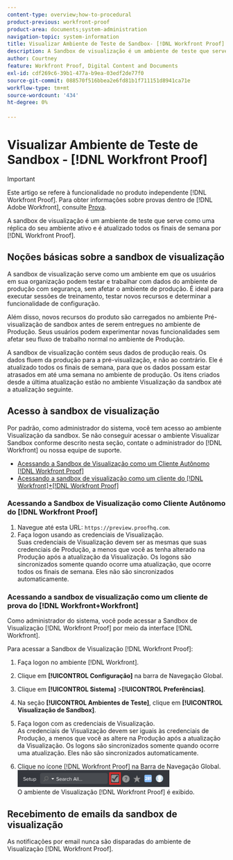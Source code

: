 ```yaml
---
content-type: overview;how-to-procedural
product-previous: workfront-proof
product-area: documents;system-administration
navigation-topic: system-information
title: Visualizar Ambiente de Teste de Sandbox- [!DNL Workfront Proof]
description: A Sandbox de visualização é um ambiente de teste que serve como uma réplica do seu ambiente ativo e é atualizado todos os finais de semana por  [!DNL Workfront Proof].
author: Courtney
feature: Workfront Proof, Digital Content and Documents
exl-id: cdf269c6-39b1-477a-b9ea-03edf2de77f0
source-git-commit: 088570f516bbea2e6fd81b1f711151d8941ca71e
workflow-type: tm+mt
source-wordcount: '434'
ht-degree: 0%

---
```


# Visualizar Ambiente de Teste de Sandbox - [!DNL Workfront Proof]

>[!IMPORTANT]
>
>Este artigo se refere à funcionalidade no produto independente [!DNL Workfront Proof]. Para obter informações sobre provas dentro de [!DNL Adobe Workfront], consulte [Prova](../../../review-and-approve-work/proofing/proofing.md).

A sandbox de visualização é um ambiente de teste que serve como uma réplica do seu ambiente ativo e é atualizado todos os finais de semana por [!DNL Workfront Proof].

## Noções básicas sobre a sandbox de visualização

A sandbox de visualização serve como um ambiente em que os usuários em sua organização podem testar e trabalhar com dados do ambiente de produção com segurança, sem afetar o ambiente de produção. É ideal para executar sessões de treinamento, testar novos recursos e determinar a funcionalidade de configuração.

Além disso, novos recursos do produto são carregados no ambiente Pré-visualização de sandbox antes de serem entregues no ambiente de Produção. Seus usuários podem experimentar novas funcionalidades sem afetar seu fluxo de trabalho normal no ambiente de Produção.

A sandbox de visualização contém seus dados de produção reais. Os dados fluem da produção para a pré-visualização, e não ao contrário. Ele é atualizado todos os finais de semana, para que os dados possam estar atrasados em até uma semana no ambiente de produção. Os itens criados desde a última atualização estão no ambiente Visualização da sandbox até a atualização seguinte.

## Acesso à sandbox de visualização

Por padrão, como administrador do sistema, você tem acesso ao ambiente Visualização da sandbox. Se não conseguir acessar o ambiente Visualizar Sandbox conforme descrito nesta seção, contate o administrador do [!DNL Workfront] ou nossa equipe de suporte.

* [Acessando a Sandbox de Visualização como um Cliente Autônomo [!DNL Workfront Proof] ](#accessing-the-preview-sandbox-as-a-stand-alone-workfront-proof-customer)
* [Acessando a sandbox de visualização como um cliente do  [!DNL Workfront]+[!DNL Workfront Proof] ](#accessing-the-preview-sandbox-as-a-workfrontworkfront-proof-customer)

### Acessando a Sandbox de Visualização como Cliente Autônomo do [!DNL Workfront Proof]

1. Navegue até esta URL: `https://preview.proofhq.com`.
1. Faça logon usando as credenciais de Visualização.\
   Suas credenciais de Visualização devem ser as mesmas que suas credenciais de Produção, a menos que você as tenha alterado na Produção após a atualização da Visualização. Os logons são sincronizados somente quando ocorre uma atualização, que ocorre todos os finais de semana. Eles não são sincronizados automaticamente.

### Acessando a sandbox de visualização como um cliente de prova do [!DNL Workfront+Workfront]

Como administrador do sistema, você pode acessar a Sandbox de Visualização [!DNL Workfront Proof] por meio da interface [!DNL Workfront].

Para acessar a Sandbox de Visualização [!DNL Workfront Proof]:

1. Faça logon no ambiente [!DNL Workfront].
1. Clique em **[!UICONTROL Configuração]** na barra de Navegação Global.
1. Clique em **[!UICONTROL Sistema]** >**[!UICONTROL Preferências]**.

1. Na seção **[!UICONTROL Ambientes de Teste]**, clique em **[!UICONTROL Visualização de Sandbox]**.

1. Faça logon com as credenciais de Visualização.\
   As credenciais de Visualização devem ser iguais às credenciais de Produção, a menos que você as altere na Produção após a atualização da Visualização. Os logons são sincronizados somente quando ocorre uma atualização. Eles não são sincronizados automaticamente.
1. Clique no ícone [!DNL Workfront Proof] na Barra de Navegação Global.\
   ![proof_access_proofhq.png](assets/proof-access-proofhq-350x39.png)\
   O ambiente de Visualização [!DNL Workfront Proof] é exibido.

## Recebimento de emails da sandbox de visualização

As notificações por email nunca são disparadas do ambiente de Visualização [!DNL Workfront Proof].
